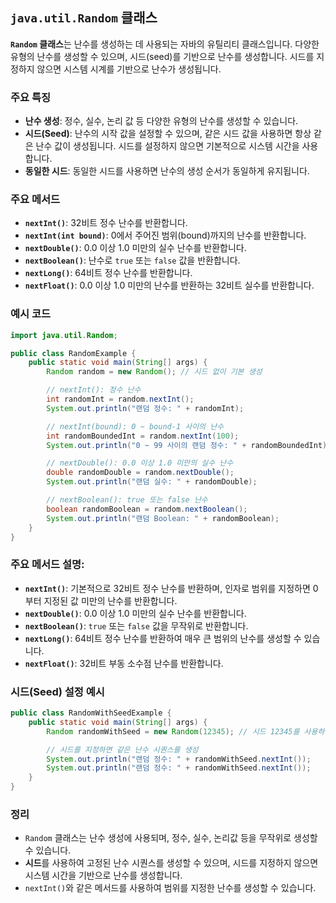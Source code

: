 ## `java.util.Random` 클래스

**`Random` 클래스**는 난수를 생성하는 데 사용되는 자바의 유틸리티 클래스입니다. 다양한 유형의 난수를 생성할 수 있으며, 시드(seed)를 기반으로 난수를 생성합니다. 시드를 지정하지 않으면 시스템 시계를 기반으로 난수가 생성됩니다.

### 주요 특징
- **난수 생성**: 정수, 실수, 논리 값 등 다양한 유형의 난수를 생성할 수 있습니다.
- **시드(Seed)**: 난수의 시작 값을 설정할 수 있으며, 같은 시드 값을 사용하면 항상 같은 난수 값이 생성됩니다. 시드를 설정하지 않으면 기본적으로 시스템 시간을 사용합니다.
- **동일한 시드**: 동일한 시드를 사용하면 난수의 생성 순서가 동일하게 유지됩니다.

### 주요 메서드
- **`nextInt()`**: 32비트 정수 난수를 반환합니다.
- **`nextInt(int bound)`**: 0에서 주어진 범위(bound)까지의 난수를 반환합니다.
- **`nextDouble()`**: 0.0 이상 1.0 미만의 실수 난수를 반환합니다.
- **`nextBoolean()`**: 난수로 `true` 또는 `false` 값을 반환합니다.
- **`nextLong()`**: 64비트 정수 난수를 반환합니다.
- **`nextFloat()`**: 0.0 이상 1.0 미만의 난수를 반환하는 32비트 실수를 반환합니다.

### 예시 코드

```java
import java.util.Random;

public class RandomExample {
    public static void main(String[] args) {
        Random random = new Random(); // 시드 없이 기본 생성

        // nextInt(): 정수 난수
        int randomInt = random.nextInt();
        System.out.println("랜덤 정수: " + randomInt);

        // nextInt(bound): 0 ~ bound-1 사이의 난수
        int randomBoundedInt = random.nextInt(100);
        System.out.println("0 ~ 99 사이의 랜덤 정수: " + randomBoundedInt);

        // nextDouble(): 0.0 이상 1.0 미만의 실수 난수
        double randomDouble = random.nextDouble();
        System.out.println("랜덤 실수: " + randomDouble);

        // nextBoolean(): true 또는 false 난수
        boolean randomBoolean = random.nextBoolean();
        System.out.println("랜덤 Boolean: " + randomBoolean);
    }
}
```

### 주요 메서드 설명:
- **`nextInt()`**: 기본적으로 32비트 정수 난수를 반환하며, 인자로 범위를 지정하면 0부터 지정된 값 미만의 난수를 반환합니다.
- **`nextDouble()`**: 0.0 이상 1.0 미만의 실수 난수를 반환합니다.
- **`nextBoolean()`**: `true` 또는 `false` 값을 무작위로 반환합니다.
- **`nextLong()`**: 64비트 정수 난수를 반환하여 매우 큰 범위의 난수를 생성할 수 있습니다.
- **`nextFloat()`**: 32비트 부동 소수점 난수를 반환합니다.

### 시드(Seed) 설정 예시
```java
public class RandomWithSeedExample {
    public static void main(String[] args) {
        Random randomWithSeed = new Random(12345); // 시드 12345를 사용하여 생성

        // 시드를 지정하면 같은 난수 시퀀스를 생성
        System.out.println("랜덤 정수: " + randomWithSeed.nextInt());
        System.out.println("랜덤 정수: " + randomWithSeed.nextInt());
    }
}
```

### 정리
- `Random` 클래스는 난수 생성에 사용되며, 정수, 실수, 논리값 등을 무작위로 생성할 수 있습니다.
- **시드**를 사용하여 고정된 난수 시퀀스를 생성할 수 있으며, 시드를 지정하지 않으면 시스템 시간을 기반으로 난수를 생성합니다.
- `nextInt()`와 같은 메서드를 사용하여 범위를 지정한 난수를 생성할 수 있습니다.